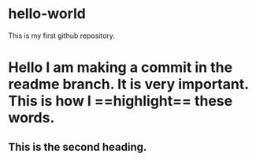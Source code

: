 # hello-world
This is my first github repository. 
# Hello I am making a commit in the readme branch. It is **very important**. This is how I ==highlight== these words.
## This is the second heading. 
